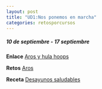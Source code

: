 ```yaml
---
layout: post
title: "UD1:Nos ponemos en marcha"
categories: retosporcursos
---
```


##### *10 de septiembre - 17 septiembre*

**Enlace** [Aros y hula hoops](https://danieledufis.github.io/comba/aros-hulahoops)

**Retos** [Aros](https://danieledufis.github.io/pdfs/Aros-retos-4.pdf)

**Receta** [Desayunos saludables](https://danieledufis.github.io/pdfs/Receta-DESAYUNOS%20SALUDABLES.pdf)
